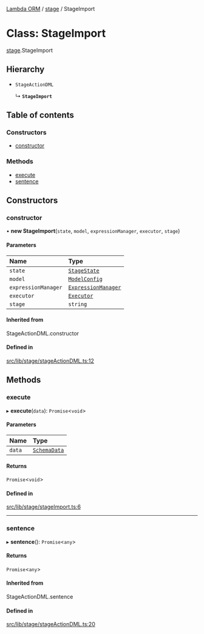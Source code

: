 [Lambda ORM](../README.md) / [stage](../modules/stage.md) / StageImport

# Class: StageImport

[stage](../modules/stage.md).StageImport

## Hierarchy

- `StageActionDML`

  ↳ **`StageImport`**

## Table of contents

### Constructors

- [constructor](stage.StageImport.md#constructor)

### Methods

- [execute](stage.StageImport.md#execute)
- [sentence](stage.StageImport.md#sentence)

## Constructors

### constructor

• **new StageImport**(`state`, `model`, `expressionManager`, `executor`, `stage`)

#### Parameters

| Name | Type |
| :------ | :------ |
| `state` | [`StageState`](stage.StageState.md) |
| `model` | [`ModelConfig`](manager.ModelConfig.md) |
| `expressionManager` | [`ExpressionManager`](manager.ExpressionManager.md) |
| `executor` | [`Executor`](manager.Executor.md) |
| `stage` | `string` |

#### Inherited from

StageActionDML.constructor

#### Defined in

[src/lib/stage/stageActionDML.ts:12](https://github.com/FlavioLionelRita/lambda-orm/blob/c4a0e00/src/lib/stage/stageActionDML.ts#L12)

## Methods

### execute

▸ **execute**(`data`): `Promise`<`void`\>

#### Parameters

| Name | Type |
| :------ | :------ |
| `data` | [`SchemaData`](../interfaces/model.SchemaData.md) |

#### Returns

`Promise`<`void`\>

#### Defined in

[src/lib/stage/stageImport.ts:6](https://github.com/FlavioLionelRita/lambda-orm/blob/c4a0e00/src/lib/stage/stageImport.ts#L6)

___

### sentence

▸ **sentence**(): `Promise`<`any`\>

#### Returns

`Promise`<`any`\>

#### Inherited from

StageActionDML.sentence

#### Defined in

[src/lib/stage/stageActionDML.ts:20](https://github.com/FlavioLionelRita/lambda-orm/blob/c4a0e00/src/lib/stage/stageActionDML.ts#L20)
